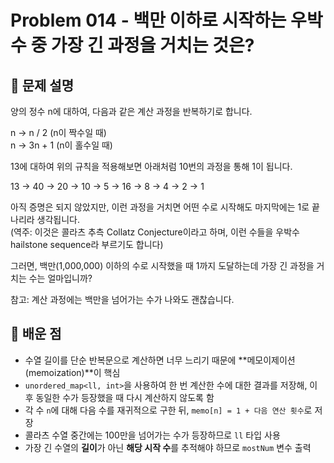 # Problem 014 - 백만 이하로 시작하는 우박수 중 가장 긴 과정을 거치는 것은? 
 
## 📝 문제 설명  
양의 정수 n에 대하여, 다음과 같은 계산 과정을 반복하기로 합니다.  
  
n → n / 2 (n이 짝수일 때)  
n → 3n + 1 (n이 홀수일 때)  
  
13에 대하여 위의 규칙을 적용해보면 아래처럼 10번의 과정을 통해 1이 됩니다.  
  
13 → 40 → 20 → 10 → 5 → 16 → 8 → 4 → 2 → 1  
  
아직 증명은 되지 않았지만, 이런 과정을 거치면 어떤 수로 시작해도 마지막에는 1로 끝나리라 생각됩니다.  
(역주: 이것은 콜라츠 추측 Collatz Conjecture이라고 하며, 이런 수들을 우박수 hailstone sequence라 부르기도 합니다)  
  
그러면, 백만(1,000,000) 이하의 수로 시작했을 때 1까지 도달하는데 가장 긴 과정을 거치는 수는 얼마입니까?  
  
참고: 계산 과정에는 백만을 넘어가는 수가 나와도 괜찮습니다.  

## 🧠 배운 점  
- 수열 길이를 단순 반복문으로 계산하면 너무 느리기 때문에 **메모이제이션(memoization)**이 핵심
- `unordered_map<ll, int>`을 사용하여 한 번 계산한 수에 대한 결과를 저장해, 이후 동일한 수가 등장했을 때 다시 계산하지 않도록 함
- 각 수 `n`에 대해 다음 수를 재귀적으로 구한 뒤, `memo[n] = 1 + 다음 연산 횟수`로 저장
- 콜라츠 수열 중간에는 100만을 넘어가는 수가 등장하므로 `ll` 타입 사용
- 가장 긴 수열의 **길이**가 아닌 **해당 시작 수**를 추적해야 하므로 `mostNum` 변수 출력

